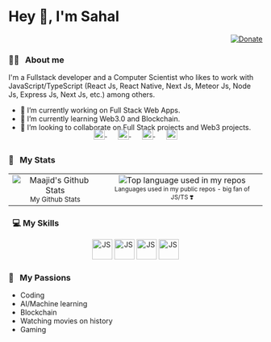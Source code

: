 # Hey 👋, I'm Sahal

<div align="right">
  <a href="https://www.buymeacoffee.com/sahalimran">
    <img src="https://img.shields.io/badge/$-support-ff69b4.svg?style=flat" alt="Donate" />
  </a>
</div>

### 🧑‍💻 &nbsp;&nbsp;About me

I'm a Fullstack developer and a Computer Scientist who likes to work with JavaScript/TypeScript (React Js, React Native, Next Js, Meteor Js, Node Js, Express Js, Next Js, etc.) among others.

- 🔭 I’m currently working on Full Stack Web Apps.
- 🌱 I’m currently learning Web3.0 and Blockchain.
- 👯 I’m looking to collaborate on Full Stack projects and Web3 projects.

<p align="center" style="margin: -20px 0 30px">
   <a href="https://twitter.com/sahalimran" target="_blank" style='margin-right:10px'>
    <img align="center" src="https://cdn.jsdelivr.net/npm/simple-icons@3.0.1/icons/twitter.svg" alt="twitter" height="22px" width="22px" />
  </a>
  &nbsp;&nbsp;
  <a href="https://www.instagram.com/sahal_imran786/" target="_blank" style='margin-right:10px'>
    <img align="center" src="https://cdn.jsdelivr.net/npm/simple-icons@3.0.1/icons/instagram.svg" alt="stackoverflow" height="22px" width="22px" />
  </a>
  &nbsp;&nbsp;
  <a href="https://www.linkedin.com/in/sahal-imran-511b24203/" target="_blank" style='margin-right:10px'>
    <img align="center" src="https://cdn.jsdelivr.net/npm/simple-icons@3.0.1/icons/linkedin.svg" alt="linkedin" height="22px" width="22px" />
  </a>
  &nbsp;&nbsp;
  <a href="mailto:sahalimran7866@gmail.com" target="_blank">
    <img align="center" src="https://cdn.jsdelivr.net/npm/simple-icons@3.0.1/icons/gmail.svg" alt="email" height="22px" width="22px" />
  </a>
</p>

### 🔎 &nbsp;&nbsp;My Stats

  <table align="center" border="0">
      <tr>
        <td>
          <div align="center">
                 <img width="" src="https://github-readme-stats.vercel.app/api?username=sahal-imran&show_icons=true&theme=radical" alt="Maajid's Github Stats" />
              <br />
              <small align="center">My Github Stats</small>
            </div>
        </td>
        <td>
        <div align="center">
            <img width="" src="https://github-readme-stats.vercel.app/api/top-langs/?username=sahal-imran&exclude_repo=TaskManagement,laracast-redis,laravel-forum,screenshots-codepen,educative.io_courses,laracast6-code,Amazon-SDE-Preparation&layout=compact&hide=html&hide_title=1&card_width=300&hide_border=true" alt="Top language used in my repos" />
            <br />
            <small style="font-size:12px;" align="center">Languages used in my public repos - big fan of JS/TS ❣️</small>
          </div>
        </td>
      </tr>
  </table>

### &nbsp;&nbsp;💻 My Skills

<div align="center" display="flex" justify-item="center" align-item="center" gap="20px" > 
<img src="https://upload.wikimedia.org/wikipedia/commons/thumb/6/6a/JavaScript-logo.png/800px-JavaScript-logo.png" height="40px" width="40px" alt="JS" />
<img src="https://upload.wikimedia.org/wikipedia/commons/thumb/4/4c/Typescript_logo_2020.svg/2048px-Typescript_logo_2020.svg.png" height="40px" width="40px" alt="JS" />
<img src="https://www.datocms-assets.com/45470/1631110818-logo-react-js.png" height="40px" width="40px" alt="JS" />
<img src="https://ph-files.imgix.net/76710619-0e0c-4456-918d-f5f2cb58e1cc.png?auto=format" height="40px" width="40px" alt="JS" />
</div>

### 🧡 &nbsp;&nbsp;My Passions

- Coding
- AI/Machine learning
- Blockchain
- Watching movies on history
- Gaming
